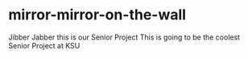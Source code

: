 # mirror-mirror-on-the-wall
Jibber Jabber this is our Senior Project
This is going to be the coolest Senior Project at KSU
